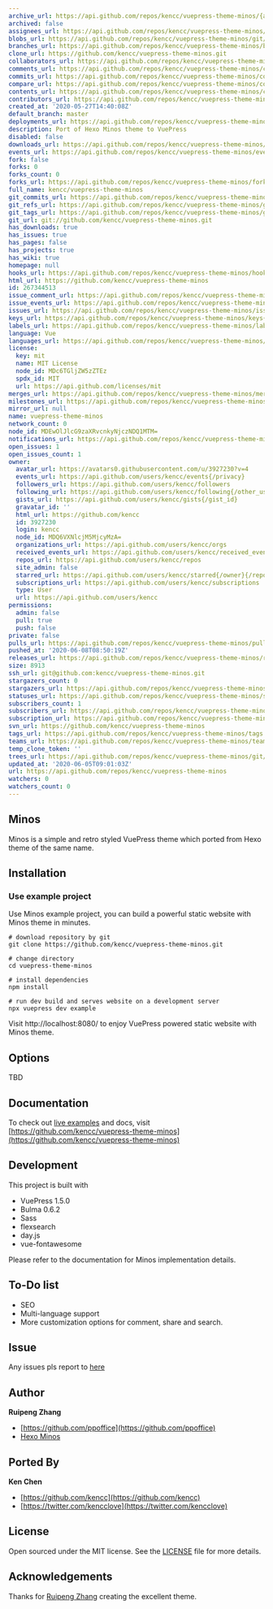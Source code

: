 ```yaml
---
archive_url: https://api.github.com/repos/kencc/vuepress-theme-minos/{archive_format}{/ref}
archived: false
assignees_url: https://api.github.com/repos/kencc/vuepress-theme-minos/assignees{/user}
blobs_url: https://api.github.com/repos/kencc/vuepress-theme-minos/git/blobs{/sha}
branches_url: https://api.github.com/repos/kencc/vuepress-theme-minos/branches{/branch}
clone_url: https://github.com/kencc/vuepress-theme-minos.git
collaborators_url: https://api.github.com/repos/kencc/vuepress-theme-minos/collaborators{/collaborator}
comments_url: https://api.github.com/repos/kencc/vuepress-theme-minos/comments{/number}
commits_url: https://api.github.com/repos/kencc/vuepress-theme-minos/commits{/sha}
compare_url: https://api.github.com/repos/kencc/vuepress-theme-minos/compare/{base}...{head}
contents_url: https://api.github.com/repos/kencc/vuepress-theme-minos/contents/{+path}
contributors_url: https://api.github.com/repos/kencc/vuepress-theme-minos/contributors
created_at: '2020-05-27T14:40:08Z'
default_branch: master
deployments_url: https://api.github.com/repos/kencc/vuepress-theme-minos/deployments
description: Port of Hexo Minos theme to VuePress
disabled: false
downloads_url: https://api.github.com/repos/kencc/vuepress-theme-minos/downloads
events_url: https://api.github.com/repos/kencc/vuepress-theme-minos/events
fork: false
forks: 0
forks_count: 0
forks_url: https://api.github.com/repos/kencc/vuepress-theme-minos/forks
full_name: kencc/vuepress-theme-minos
git_commits_url: https://api.github.com/repos/kencc/vuepress-theme-minos/git/commits{/sha}
git_refs_url: https://api.github.com/repos/kencc/vuepress-theme-minos/git/refs{/sha}
git_tags_url: https://api.github.com/repos/kencc/vuepress-theme-minos/git/tags{/sha}
git_url: git://github.com/kencc/vuepress-theme-minos.git
has_downloads: true
has_issues: true
has_pages: false
has_projects: true
has_wiki: true
homepage: null
hooks_url: https://api.github.com/repos/kencc/vuepress-theme-minos/hooks
html_url: https://github.com/kencc/vuepress-theme-minos
id: 267344513
issue_comment_url: https://api.github.com/repos/kencc/vuepress-theme-minos/issues/comments{/number}
issue_events_url: https://api.github.com/repos/kencc/vuepress-theme-minos/issues/events{/number}
issues_url: https://api.github.com/repos/kencc/vuepress-theme-minos/issues{/number}
keys_url: https://api.github.com/repos/kencc/vuepress-theme-minos/keys{/key_id}
labels_url: https://api.github.com/repos/kencc/vuepress-theme-minos/labels{/name}
language: Vue
languages_url: https://api.github.com/repos/kencc/vuepress-theme-minos/languages
license:
  key: mit
  name: MIT License
  node_id: MDc6TGljZW5zZTEz
  spdx_id: MIT
  url: https://api.github.com/licenses/mit
merges_url: https://api.github.com/repos/kencc/vuepress-theme-minos/merges
milestones_url: https://api.github.com/repos/kencc/vuepress-theme-minos/milestones{/number}
mirror_url: null
name: vuepress-theme-minos
network_count: 0
node_id: MDEwOlJlcG9zaXRvcnkyNjczNDQ1MTM=
notifications_url: https://api.github.com/repos/kencc/vuepress-theme-minos/notifications{?since,all,participating}
open_issues: 1
open_issues_count: 1
owner:
  avatar_url: https://avatars0.githubusercontent.com/u/3927230?v=4
  events_url: https://api.github.com/users/kencc/events{/privacy}
  followers_url: https://api.github.com/users/kencc/followers
  following_url: https://api.github.com/users/kencc/following{/other_user}
  gists_url: https://api.github.com/users/kencc/gists{/gist_id}
  gravatar_id: ''
  html_url: https://github.com/kencc
  id: 3927230
  login: kencc
  node_id: MDQ6VXNlcjM5MjcyMzA=
  organizations_url: https://api.github.com/users/kencc/orgs
  received_events_url: https://api.github.com/users/kencc/received_events
  repos_url: https://api.github.com/users/kencc/repos
  site_admin: false
  starred_url: https://api.github.com/users/kencc/starred{/owner}{/repo}
  subscriptions_url: https://api.github.com/users/kencc/subscriptions
  type: User
  url: https://api.github.com/users/kencc
permissions:
  admin: false
  pull: true
  push: false
private: false
pulls_url: https://api.github.com/repos/kencc/vuepress-theme-minos/pulls{/number}
pushed_at: '2020-06-08T08:50:19Z'
releases_url: https://api.github.com/repos/kencc/vuepress-theme-minos/releases{/id}
size: 8913
ssh_url: git@github.com:kencc/vuepress-theme-minos.git
stargazers_count: 0
stargazers_url: https://api.github.com/repos/kencc/vuepress-theme-minos/stargazers
statuses_url: https://api.github.com/repos/kencc/vuepress-theme-minos/statuses/{sha}
subscribers_count: 1
subscribers_url: https://api.github.com/repos/kencc/vuepress-theme-minos/subscribers
subscription_url: https://api.github.com/repos/kencc/vuepress-theme-minos/subscription
svn_url: https://github.com/kencc/vuepress-theme-minos
tags_url: https://api.github.com/repos/kencc/vuepress-theme-minos/tags
teams_url: https://api.github.com/repos/kencc/vuepress-theme-minos/teams
temp_clone_token: ''
trees_url: https://api.github.com/repos/kencc/vuepress-theme-minos/git/trees{/sha}
updated_at: '2020-06-05T09:01:03Z'
url: https://api.github.com/repos/kencc/vuepress-theme-minos
watchers: 0
watchers_count: 0
---
```


## Minos

Minos is a simple and retro styled VuePress theme which ported from Hexo theme of the same name.

## Installation

### Use example project

Use Minos example project, you can build a powerful static website with Minos theme in minutes.

```
# download repository by git
git clone https://github.com/kencc/vuepress-theme-minos.git

# change directory
cd vuepress-theme-minos

# install dependencies
npm install

# run dev build and serves website on a development server
npx vuepress dev example
```

Visit http://localhost:8080/ to enjoy VuePress powered static website with Minos theme.

## Options

TBD

## Documentation

To check out [live examples](https://github.com/kencc/vuepress-theme-minos) and docs, visit [https://github.com/kencc/vuepress-theme-minos](https://github.com/kencc/vuepress-theme-minos)

## Development

This project is built with

- VuePress 1.5.0
- Bulma 0.6.2
- Sass
- flexsearch
- day.js
- vue-fontawesome

Please refer to the documentation for Minos implementation details.

## To-Do list

- SEO
- Multi-language support
- More customization options for comment, share and search.

## Issue

Any issues pls report to [here](https://github.com/kencc/vuepress-theme-minos/issues)

## Author

**Ruipeng Zhang**

- [https://github.com/ppoffice](https://github.com/ppoffice)
- [Hexo Minos](https://github.com/ppoffice/hexo-theme-minos)

## Ported By

**Ken Chen**

- [https://github.com/kencc](https://github.com/kencc)
- [https://twitter.com/kencclove](https://twitter.com/kencclove)

## License

Open sourced under the MIT license. See the [LICENSE](https://github.com/kencc/vuepress-theme-minos/blob/master/README.md) file for more details.

## Acknowledgements

Thanks for [Ruipeng Zhang](https://github.com/ppoffice) creating the excellent theme.
